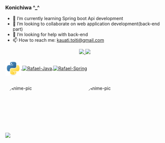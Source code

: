 ### Konichiwa ^_^

- 🌱 I’m currently learning Spring boot Api development
- 👯 I’m looking to collaborate on web application development(back-end part)
- 🤔 I’m looking for help with back-end
- 📫 How to reach me: kauati.toiti@gmail.com

<div align="center">
  <a href="https://github.com/Rafael-Kauati/Rafael-Kauati">
  <img height="180px" src="https://github-readme-stats.vercel.app/api?username=Rafael-kauati&show_icons=true&theme=blue-green&include_all_commits=true&count_private=true"/>
  <img height="210px" src="https://github-readme-stats.vercel.app/api/top-langs/?username=Rafael-kauati&layout=compact&langs_count=9&theme=blue-green"/>
</div>

  
  <div style="display: inline_block"><br>
  <img align="center" alt="Rafael-Python" height="50" width="50" src="https://raw.githubusercontent.com/devicons/devicon/master/icons/python/python-original.svg">
  <img align="center" height="50" width="50" alt="Rafael-Java" src="https://cdn.jsdelivr.net/gh/devicons/devicon/icons/java/java-original.svg" />
  <img align="center" height="50" width="50" alt="Rafael-Spring" src="https://cdn.jsdelivr.net/gh/devicons/devicon/icons/spring/spring-original.svg" />
  
</div>

##
  <div style="display: inline_block">
    <img align="left" alt="Anime-pic" height="150" width="250" style="border-radius:50px;" src="https://i.pinimg.com/originals/f7/22/01/f72201273a1f6541a7059d496fc062d4.gif">
    <img align="left" alt="Anime-pic" height="150" width="250" style="border-radius:50px;" src="https://i.pinimg.com/originals/83/57/5a/83575aafac35371808733e2be53d9fae.png">
  <img src= "https://img.shields.io/badge/Gmail-D14836?style=for-the-badge&logo=gmail&logoColor=white" href="">
  </div>
  
